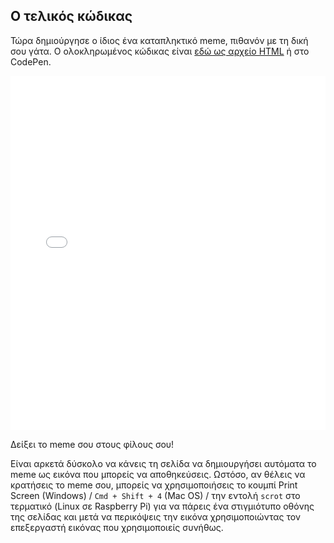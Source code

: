 ## Ο τελικός κώδικας

Τώρα δημιούργησε ο ίδιος ένα καταπληκτικό meme, πιθανόν με τη δική σου γάτα. Ο ολοκληρωμένος κώδικας είναι [εδώ ως αρχείο HTML](resources/index.html) ή στο CodePen. 

<iframe height='567' scrolling='no' title='Γεννήτρια memes με γάτες' src='//codepen.io/Translation_RPF/embed/BaoaZBY/?height=567&theme-id=0&default-tab=js,result&embed-version=2' frameborder='no' allowtransparency='true' allowfullscreen='true' style='width: 100%;' mark="crwd-mark">Δες τη <a href='https://codepen.io/Translation_RPF/pen/BaoaZBY/'>Γεννήτρια memes με γάτες</a> από τη Laura Sach (<a href='https://codepen.io/rpflaura'>@rpflaura</a>) στο <a href='https://codepen.io'>CodePen</a>.
</iframe>

Δείξει το meme σου στους φίλους σου!

Είναι αρκετά δύσκολο να κάνεις τη σελίδα να δημιουργήσει αυτόματα το meme ως εικόνα που μπορείς να αποθηκεύσεις. Ωστόσο, αν θέλεις να κρατήσεις το meme σου, μπορείς να χρησιμοποιήσεις το κουμπί Print Screen (Windows) / `Cmd + Shift + 4` (Mac OS) / την εντολή `scrot` στο τερματικό (Linux σε Raspberry Pi) για να πάρεις ένα στιγμιότυπο οθόνης της σελίδας και μετά να περικόψεις την εικόνα χρησιμοποιώντας τον επεξεργαστή εικόνας που χρησιμοποιείς συνήθως.